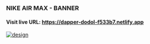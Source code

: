 ### NIKE AIR MAX - BANNER
#### Visit live URL: https://dapper-dodol-f533b7.netlify.app
[![design](main/img/design.png)](https://dapper-dodol-f533b7.netlify.app)
